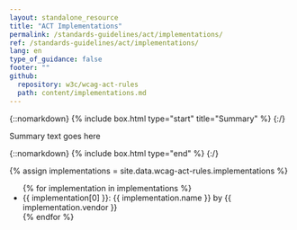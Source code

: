 ```yaml
---
layout: standalone_resource
title: "ACT Implementations"
permalink: /standards-guidelines/act/implementations/
ref: /standards-guidelines/act/implementations/
lang: en
type_of_guidance: false
footer: ""
github:
  repository: w3c/wcag-act-rules
  path: content/implementations.md
---
```


{::nomarkdown} {% include box.html type="start" title="Summary" %} {:/}

Summary text goes here

{::nomarkdown} {% include box.html type="end" %} {:/}

{% assign implementations = site.data.wcag-act-rules.implementations %}

<ul>
{% for implementation in implementations %}

  <li>{{ implementation[0] }}: {{ implementation.name }} by {{ implementation.vendor }}</li>
{% endfor %}
</ul>
